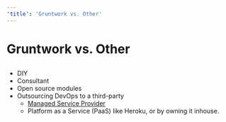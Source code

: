 ```yaml
---
'title': 'Gruntwork vs. Other'
---
```


# Gruntwork vs. Other

## 

- DIY
- Consultant 
- Open source modules
- Outsourcing DevOps to a third-party
  - [Managed Service Provider](https://aws.amazon.com/partners/msp/)
  - Platform as a Service (PaaS) like Heroku, or by owning it inhouse.

<!-- ##DOCS-SOURCER-START
{"sourcePlugin":"Local File Copier","hash":"160e5fff57a504bfa13d0a9853b24d1d"}
##DOCS-SOURCER-END -->
